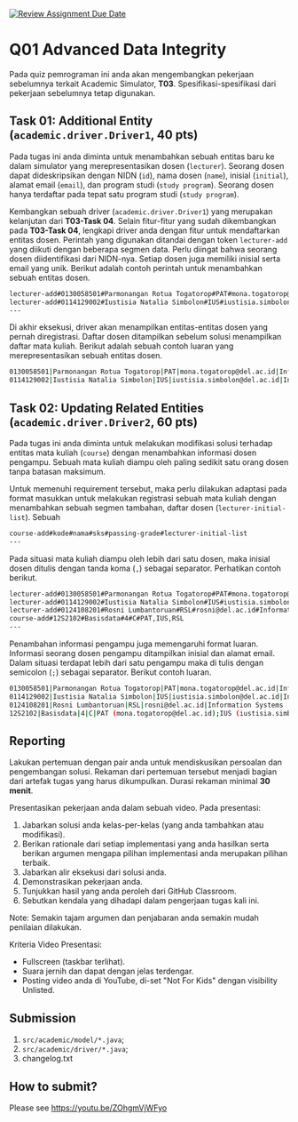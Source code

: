 [![Review Assignment Due Date](https://classroom.github.com/assets/deadline-readme-button-22041afd0340ce965d47ae6ef1cefeee28c7c493a6346c4f15d667ab976d596c.svg)](https://classroom.github.com/a/KXGvysT-)
# Q01 Advanced Data Integrity
Pada quiz pemrograman ini anda akan mengembangkan pekerjaan sebelumnya terkait Academic Simulator, **T03**. Spesifikasi-spesifikasi dari pekerjaan sebelumnya tetap digunakan.

## Task 01: Additional Entity (```academic.driver.Driver1```, 40 pts)

Pada tugas ini anda diminta untuk menambahkan sebuah entitas baru ke dalam simulator yang merepresentasikan dosen (```lecturer```). Seorang dosen dapat dideskripsikan dengan NIDN (```id```), nama dosen (```name```), inisial (```initial```), alamat email (```email```), dan program studi (```study program```). Seorang dosen hanya terdaftar pada tepat satu program studi (```study program```).

Kembangkan sebuah driver (```academic.driver.Driver1```) yang merupakan kelanjutan dari **T03-Task 04**. Selain fitur-fitur yang sudah dikembangkan pada **T03-Task 04**, lengkapi driver anda dengan fitur untuk mendaftarkan entitas dosen. Perintah yang digunakan ditandai dengan token ```lecturer-add``` yang diikuti dengan beberapa segmen data. Perlu diingat bahwa seorang dosen diidentifikasi dari NIDN-nya. Setiap dosen juga memiliki inisial serta email yang unik. Berikut adalah contoh perintah untuk menambahkan sebuah entitas dosen.

```bash
lecturer-add#0130058501#Parmonangan Rotua Togatorop#PAT#mona.togatorop@del.ac.id#Information Systems
lecturer-add#0114129002#Iustisia Natalia Simbolon#IUS#iustisia.simbolon@del.ac.id#Informatics
---

```

Di akhir eksekusi, driver akan menampilkan entitas-entitas dosen yang pernah diregistrasi. Daftar dosen ditampilkan sebelum solusi menampilkan daftar mata kuliah. Berikut adalah sebuah contoh luaran yang merepresentasikan sebuah entitas dosen.

```bash
0130058501|Parmonangan Rotua Togatorop|PAT|mona.togatorop@del.ac.id|Information Systems
0114129002|Iustisia Natalia Simbolon|IUS|iustisia.simbolon@del.ac.id|Informatics

```

## Task 02: Updating Related Entities (```academic.driver.Driver2```, 60 pts)

Pada tugas ini anda diminta untuk melakukan modifikasi solusi terhadap entitas mata kuliah (```course```) dengan menambahkan informasi dosen pengampu. Sebuah mata kuliah diampu oleh paling sedikit satu orang dosen tanpa batasan maksimum.

Untuk memenuhi requirement tersebut, maka perlu dilakukan adaptasi pada format masukkan untuk melakukan registrasi sebuah mata kuliah dengan menambahkan sebuah segmen tambahan, daftar dosen (```lecturer-initial-list```). Sebuah

```bash
course-add#kode#nama#sks#passing-grade#lecturer-initial-list
---

```

Pada situasi mata kuliah diampu oleh lebih dari satu dosen, maka inisial dosen ditulis dengan tanda koma (```,```) sebagai separator. Perhatikan contoh berikut.

```bash
lecturer-add#0130058501#Parmonangan Rotua Togatorop#PAT#mona.togatorop@del.ac.id#Information Systems
lecturer-add#0114129002#Iustisia Natalia Simbolon#IUS#iustisia.simbolon@del.ac.id#Informatics
lecturer-add#0124108201#Rosni Lumbantoruan#RSL#rosni@del.ac.id#Information Systems
course-add#12S2102#Basisdata#4#C#PAT,IUS,RSL
---

```

Penambahan informasi pengampu juga memengaruhi format luaran. Informasi seorang dosen pengampu ditampilkan inisial dan alamat email. Dalam situasi terdapat lebih dari satu pengampu maka di tulis dengan semicolon (```;```) sebagai separator. Berikut contoh luaran.

```bash
0130058501|Parmonangan Rotua Togatorop|PAT|mona.togatorop@del.ac.id|Information Systems
0114129002|Iustisia Natalia Simbolon|IUS|iustisia.simbolon@del.ac.id|Informatics
0124108201|Rosni Lumbantoruan|RSL|rosni@del.ac.id|Information Systems
12S2102|Basisdata|4|C|PAT (mona.togatorop@del.ac.id);IUS (iustisia.simbolon@del.ac.id);RSL (rosni@del.ac.id)

```

## Reporting
Lakukan pertemuan dengan pair anda untuk mendiskusikan persoalan dan pengembangan solusi. Rekaman dari pertemuan tersebut menjadi bagian dari artefak tugas yang harus dikumpulkan. Durasi rekaman minimal **30 menit**.

Presentasikan pekerjaan anda dalam sebuah video. Pada presentasi:
1. Jabarkan solusi anda kelas-per-kelas (yang anda tambahkan atau modifikasi).
2. Berikan rationale dari setiap implementasi yang anda hasilkan serta berikan argumen mengapa pilihan implementasi anda merupakan pilihan terbaik.
3. Jabarkan alir eksekusi dari solusi anda.
4. Demonstrasikan pekerjaan anda.
5. Tunjukkan hasil yang anda peroleh dari GitHub Classroom.
6. Sebutkan kendala yang dihadapi dalam pengerjaan tugas kali ini.

Note: Semakin tajam argumen dan penjabaran anda semakin mudah penilaian dilakukan.

Kriteria Video Presentasi:
+ Fullscreen (taskbar terlihat).
+ Suara jernih dan dapat dengan jelas terdengar.
+ Posting video anda di YouTube, di-set "Not For Kids" dengan visibility Unlisted.

## Submission
1. ```src/academic/model/*.java```;
2. ```src/academic/driver/*.java```;
3. changelog.txt

## How to submit?
Please see https://youtu.be/ZOhgmVjWFyo
